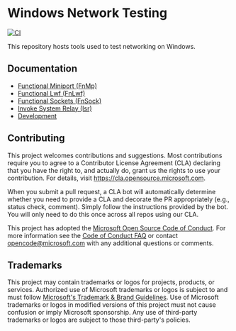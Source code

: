 # Windows Network Testing

[![CI](https://github.com/microsoft/win-net-test/actions/workflows/ci.yml/badge.svg)](https://github.com/microsoft/win-net-test/actions/workflows/ci.yml)

This repository hosts tools used to test networking on Windows.

## Documentation

* [Functional Miniport (FnMp)](./docs/fnmp.md)
* [Functional Lwf (FnLwf)](./docs/fnlwf.md)
* [Functional Sockets (FnSock)](./docs/fnsock.md)
* [Invoke System Relay (Isr)](./docs/isr.md)
* [Development](./docs/development.md)

## Contributing

This project welcomes contributions and suggestions.  Most contributions require you to agree to a
Contributor License Agreement (CLA) declaring that you have the right to, and actually do, grant us
the rights to use your contribution. For details, visit https://cla.opensource.microsoft.com.

When you submit a pull request, a CLA bot will automatically determine whether you need to provide
a CLA and decorate the PR appropriately (e.g., status check, comment). Simply follow the instructions
provided by the bot. You will only need to do this once across all repos using our CLA.

This project has adopted the [Microsoft Open Source Code of Conduct](https://opensource.microsoft.com/codeofconduct/).
For more information see the [Code of Conduct FAQ](https://opensource.microsoft.com/codeofconduct/faq/) or
contact [opencode@microsoft.com](mailto:opencode@microsoft.com) with any additional questions or comments.

## Trademarks

This project may contain trademarks or logos for projects, products, or services. Authorized use of Microsoft 
trademarks or logos is subject to and must follow 
[Microsoft's Trademark & Brand Guidelines](https://www.microsoft.com/en-us/legal/intellectualproperty/trademarks/usage/general).
Use of Microsoft trademarks or logos in modified versions of this project must not cause confusion or imply Microsoft sponsorship.
Any use of third-party trademarks or logos are subject to those third-party's policies.
